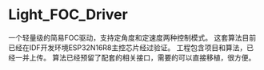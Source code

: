 # Light_FOC_Driver
一个轻量级的简易FOC驱动，支持定角度和定速度两种控制模式。
这套算法目前已经在IDF开发环境ESP32N16R8主控芯片经过验证。
工程包含项目和算法，已经一并上传。
算法已经预留了配套的相关接口，需要的可以直接移植，很方便。
